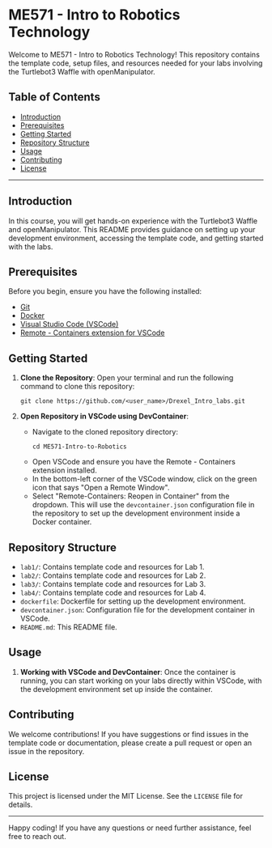 # ME571 - Intro to Robotics Technology

Welcome to ME571 - Intro to Robotics Technology! This repository contains the template code, setup files, and resources needed for your labs involving the Turtlebot3 Waffle with openManipulator.

## Table of Contents
- [Introduction](#introduction)
- [Prerequisites](#prerequisites)
- [Getting Started](#getting-started)
- [Repository Structure](#repository-structure)
- [Usage](#usage)
- [Contributing](#contributing)
- [License](#license)

---

## Introduction

In this course, you will get hands-on experience with the Turtlebot3 Waffle and openManipulator. This README provides guidance on setting up your development environment, accessing the template code, and getting started with the labs.

## Prerequisites

Before you begin, ensure you have the following installed:
- [Git](https://git-scm.com/)
- [Docker](https://www.docker.com/)
- [Visual Studio Code (VSCode)](https://code.visualstudio.com/)
- [Remote - Containers extension for VSCode](https://marketplace.visualstudio.com/items?itemName=ms-vscode-remote.remote-containers)

## Getting Started

1. **Clone the Repository**: Open your terminal and run the following command to clone this repository:
    ```
    git clone https://github.com/<user_name>/Drexel_Intro_labs.git
    ```

2. **Open Repository in VSCode using DevContainer**:
    - Navigate to the cloned repository directory:
        ```
        cd ME571-Intro-to-Robotics
        ```
    - Open VSCode and ensure you have the Remote - Containers extension installed.
    - In the bottom-left corner of the VSCode window, click on the green icon that says "Open a Remote Window".
    - Select "Remote-Containers: Reopen in Container" from the dropdown. This will use the `devcontainer.json` configuration file in the repository to set up the development environment inside a Docker container.

## Repository Structure

- `lab1/`: Contains template code and resources for Lab 1.
- `lab2/`: Contains template code and resources for Lab 2.
- `lab3/`: Contains template code and resources for Lab 3.
- `lab4/`: Contains template code and resources for Lab 4.
- `dockerfile`: Dockerfile for setting up the development environment.
- `devcontainer.json`: Configuration file for the development container in VSCode.
- `README.md`: This README file.

## Usage

1. **Working with VSCode and DevContainer**: Once the container is running, you can start working on your labs directly within VSCode, with the development environment set up inside the container.

## Contributing

We welcome contributions! If you have suggestions or find issues in the template code or documentation, please create a pull request or open an issue in the repository.

## License

This project is licensed under the MIT License. See the `LICENSE` file for details.

---

Happy coding! If you have any questions or need further assistance, feel free to reach out.
